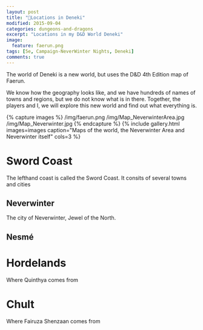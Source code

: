 ```yaml
---
layout: post
title: "🏰Locations in Deneki"
modified: 2015-09-04
categories: dungeons-and-dragons
excerpt: "Locations in my D&D World Deneki"
image:
  feature: faerun.png
tags: [5e, Campaign-NeverWinter Nights, Deneki]
comments: true
---
```


The world of Deneki is a new world, but uses the D&D 4th Edition map of Faerun.

We know how the geography looks like, and we have hundreds of names of towns and regions, but we do not know what is in there.
Together, the players and I, we will explore this new world and find out what everything is.

{% capture images %}
  /img/faerun.png
  /img/Map_NeverwinterArea.jpg
  /img/Map_Neverwinter.jpg
{% endcapture %}
{% include gallery.html images=images caption="Maps of the world, the Neverwinter Area and Neverwinter itself" cols=3 %}

# Sword Coast

The lefthand coast is called the Sword Coast. It consits of several towns and cities

## Neverwinter

The city of Neverwinter, Jewel of the North.

## Nesmé

# Hordelands

Where Quinthya comes from

# Chult

Where Fairuza Shenzaan comes from

